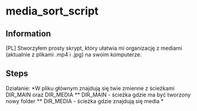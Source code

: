 # media_sort_script
## Information 
[PL]
Stworzyłem prosty skrypt, który ułatwia mi organizację z mediami (aktualnie z plikami .mp4 i .jpg) na swoim komputerze. 

## Steps
Działanie:
*W pliku głównym znajdują się twie zmienne z ścieżkami DIR_MAIN oraz DIR_MEDIA 
** DIR_MAIN - ścieżka gdzie ma być tworzony nowy folder 
** DIR_MEDIA - ścieżka gdzie znajdują się media 
*
